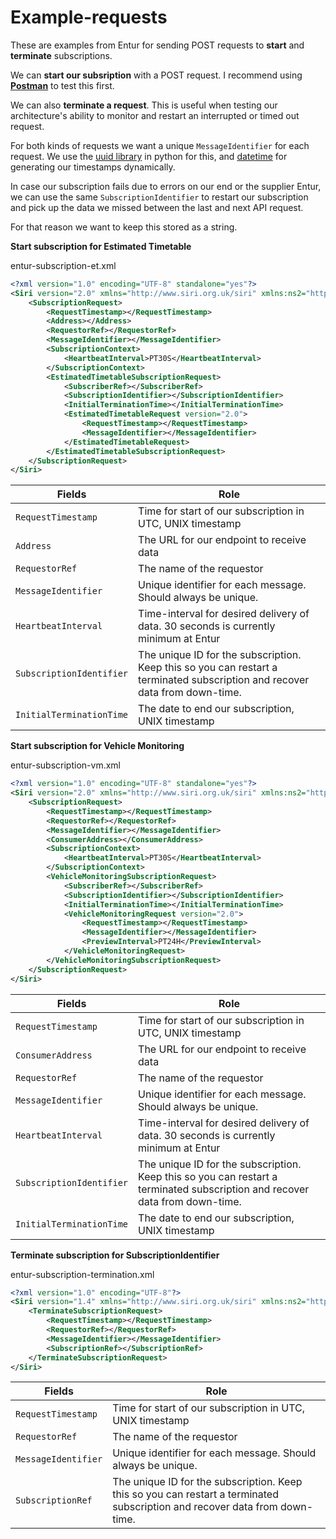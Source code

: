 # Example-requests

These are examples from Entur for sending POST requests to **start** and **terminate** subscriptions.

We can **start our subsription** with a POST request. I recommend using **[Postman](https://www.getpostman.com/)** to test this first.

We can also **terminate a request**. This is useful when testing our architecture's ability to monitor and restart an interrupted or timed out request.

For both kinds of requests we want a unique `MessageIdentifier` for each request. We use the [uuid library](https://docs.python.org/3/library/uuid.html) in python for this, and [datetime](https://docs.python.org/3/library/datetime.html) for generating our timestamps dynamically.

In case our subscription fails due to errors on our end or the supplier Entur, we can use the same `SubscriptionIdentifier` to restart our subscription and pick up the data we missed between the last and next API request. 

For that reason we want to keep this stored as a string.

**Start subscription for Estimated Timetable**

entur-subscription-et.xml

```XML
<?xml version="1.0" encoding="UTF-8" standalone="yes"?>
<Siri version="2.0" xmlns="http://www.siri.org.uk/siri" xmlns:ns2="http://www.ifopt.org.uk/acsb" xmlns:ns3="http://www.ifopt.org.uk/ifopt" xmlns:ns4="http://datex2.eu/schema/2_0RC1/2_0">
	<SubscriptionRequest>
		<RequestTimestamp></RequestTimestamp>
		<Address></Address>
		<RequestorRef></RequestorRef>
		<MessageIdentifier></MessageIdentifier>
		<SubscriptionContext>
			<HeartbeatInterval>PT30S</HeartbeatInterval>
		</SubscriptionContext>
		<EstimatedTimetableSubscriptionRequest>
			<SubscriberRef></SubscriberRef>
			<SubscriptionIdentifier></SubscriptionIdentifier>
			<InitialTerminationTime></InitialTerminationTime>
			<EstimatedTimetableRequest version="2.0">
				<RequestTimestamp></RequestTimestamp>
				<MessageIdentifier></MessageIdentifier>
			</EstimatedTimetableRequest>
		</EstimatedTimetableSubscriptionRequest>
	</SubscriptionRequest>
</Siri>
```
| Fields | Role |
| -------------------- | ------------------- |
| `RequestTimestamp` | Time for start of our subscription in UTC, UNIX timestamp |
| `Address` | The URL for our endpoint to receive data | 
| `RequestorRef` | The name of the requestor |
| `MessageIdentifier` | Unique identifier for each message. Should always be unique. |
| `HeartbeatInterval` | Time-interval for desired delivery of data. 30 seconds is currently minimum at Entur |
| `SubscriptionIdentifier` | The unique ID for the subscription. Keep this so you can restart a terminated subscription and recover data from down-time. |
| `InitialTerminationTime` | The date to end our subscription, UNIX timestamp |

**Start subscription for Vehicle Monitoring**

entur-subscription-vm.xml

```XML
<?xml version="1.0" encoding="UTF-8" standalone="yes"?>
<Siri version="2.0" xmlns="http://www.siri.org.uk/siri" xmlns:ns2="http://www.ifopt.org.uk/acsb" xmlns:ns3="http://www.ifopt.org.uk/ifopt" xmlns:ns4="http://datex2.eu/schema/2_0RC1/2_0">
    <SubscriptionRequest>
        <RequestTimestamp></RequestTimestamp>
        <RequestorRef></RequestorRef>
        <MessageIdentifier></MessageIdentifier>
        <ConsumerAddress></ConsumerAddress>
        <SubscriptionContext>
            <HeartbeatInterval>PT30S</HeartbeatInterval>
        </SubscriptionContext>
        <VehicleMonitoringSubscriptionRequest>
            <SubscriberRef></SubscriberRef>
            <SubscriptionIdentifier></SubscriptionIdentifier>
            <InitialTerminationTime></InitialTerminationTime>
            <VehicleMonitoringRequest version="2.0">
                <RequestTimestamp></RequestTimestamp>
                <MessageIdentifier></MessageIdentifier>
                <PreviewInterval>PT24H</PreviewInterval>
            </VehicleMonitoringRequest>
        </VehicleMonitoringSubscriptionRequest>
    </SubscriptionRequest>
</Siri>
```

| Fields | Role |
| -------------------- | ------------------- |
| `RequestTimestamp` | Time for start of our subscription in UTC, UNIX timestamp |
| `ConsumerAddress` | The URL for our endpoint to receive data | 
| `RequestorRef` | The name of the requestor |
| `MessageIdentifier` | Unique identifier for each message. Should always be unique. |
| `HeartbeatInterval` | Time-interval for desired delivery of data. 30 seconds is currently minimum at Entur |
| `SubscriptionIdentifier` | The unique ID for the subscription. Keep this so you can restart a terminated subscription and recover data from down-time. |
| `InitialTerminationTime` | The date to end our subscription, UNIX timestamp |


**Terminate subscription for SubscriptionIdentifier**

entur-subscription-termination.xml

```XML
<?xml version="1.0" encoding="UTF-8"?>
<Siri version="1.4" xmlns="http://www.siri.org.uk/siri" xmlns:ns2="http://www.ifopt.org.uk/acsb" xmlns:ns3="http://www.ifopt.org.uk/ifopt" xmlns:ns4="http://datex2.eu/schema/2_0RC1/2_0">
    <TerminateSubscriptionRequest>
        <RequestTimestamp></RequestTimestamp>
        <RequestorRef></RequestorRef>
        <MessageIdentifier></MessageIdentifier>
        <SubscriptionRef></SubscriptionRef>
    </TerminateSubscriptionRequest>
</Siri>
```

| Fields | Role |
| -------------------- | ------------------- |
| `RequestTimestamp` | Time for start of our subscription in UTC, UNIX timestamp |
| `RequestorRef` | The name of the requestor |
| `MessageIdentifier` | Unique identifier for each message. Should always be unique. |
| `SubscriptionRef` | The unique ID for the subscription. Keep this so you can restart a terminated subscription and recover data from down-time. |


